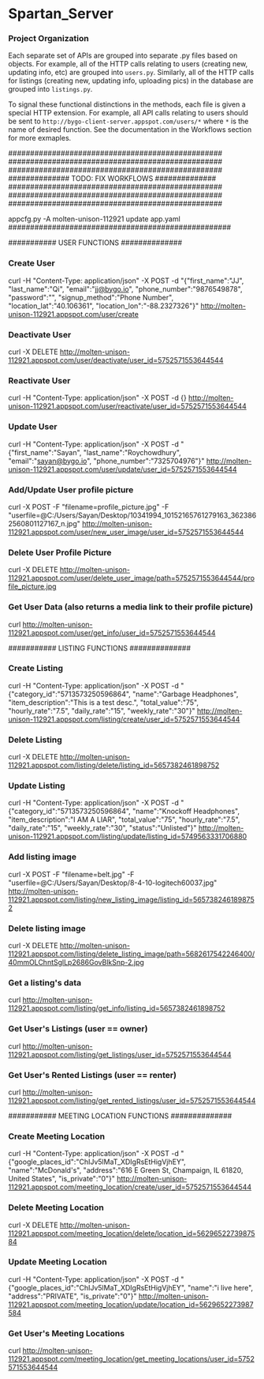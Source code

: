 # Spartan_Server

### Project Organization
Each separate set of APIs are grouped into separate .py files based on objects. For example, all of the HTTP calls relating to users (creating new, updating info, etc)
are grouped into `users.py`. Similarly, all of the HTTP calls for listings (creating new, updating info, uploading pics) in the database are grouped into `listings.py`. 

To signal these functional distinctions in the methods, each file is given a special HTTP extension. For example, all API calls relating to users should be sent to `http://bygo-client-server.appspot.com/users/*` where `*` is the name of desired function. See the documentation in the Workflows section for more exmaples.



#################################################
#################################################
#################################################
############## TODO: FIX WORKFLOWS ##############
#################################################
#################################################
#################################################


appcfg.py -A molten-unison-112921 update app.yaml 
###################################################

########### USER FUNCTIONS ##############
### Create User
curl -H "Content-Type: application/json" -X POST -d "{\"first_name\":\"JJ\", \"last_name\":\"Qi\", \"email\":\"jj@bygo.io\", \"phone_number\":\"9876549878\", \"password\":\"\", \"signup_method\":\"Phone Number\", \"location_lat\":\"40.106361\", \"location_lon\":\"-88.2327326\"}" http://molten-unison-112921.appspot.com/user/create

### Deactivate User
curl -X DELETE http://molten-unison-112921.appspot.com/user/deactivate/user_id=5752571553644544

### Reactivate User
curl -H "Content-Type: application/json" -X POST -d {} http://molten-unison-112921.appspot.com/user/reactivate/user_id=5752571553644544

### Update User
curl -H "Content-Type: application/json" -X POST -d "{\"first_name\":\"Sayan\", \"last_name\":\"Roychowdhury\", \"email\":\"sayan@bygo.io\", \"phone_number\":\"7325704976\"}" http://molten-unison-112921.appspot.com/user/update/user_id=5752571553644544

### Add/Update User profile picture
curl -X POST -F "filename=profile_picture.jpg" -F "userfile=@C:/Users/Sayan/Desktop/10341994_10152165761279163_3623862560801127167_n.jpg" http://molten-unison-112921.appspot.com/user/new_user_image/user_id=5752571553644544

### Delete User Profile Picture
curl -X DELETE http://molten-unison-112921.appspot.com/user/delete_user_image/path=5752571553644544/profile_picture.jpg

### Get User Data (also returns a media link to their profile picture)
curl http://molten-unison-112921.appspot.com/user/get_info/user_id=5752571553644544




########### LISTING FUNCTIONS ##############
### Create Listing
curl -H "Content-Type: application/json" -X POST -d "{\"category_id\":\"5713573250596864\", \"name\":\"Garbage Headphones\", \"item_description\":\"This is a test desc.\", \"total_value\":\"75\", \"hourly_rate\":\"7.5\", \"daily_rate\":\"15\", \"weekly_rate\":\"30\"}" http://molten-unison-112921.appspot.com/listing/create/user_id=5752571553644544

### Delete Listing
curl -X DELETE http://molten-unison-112921.appspot.com/listing/delete/listing_id=5657382461898752

### Update Listing
curl -H "Content-Type: application/json" -X POST -d "{\"category_id\":\"5713573250596864\", \"name\":\"Knockoff Headphones\", \"item_description\":\"I AM A LIAR\", \"total_value\":\"75\", \"hourly_rate\":\"7.5\", \"daily_rate\":\"15\", \"weekly_rate\":\"30\", \"status\":\"Unlisted\"}" http://molten-unison-112921.appspot.com/listing/update/listing_id=5749563331706880

### Add listing image
curl -X POST -F "filename=belt.jpg" -F "userfile=@C:/Users/Sayan/Desktop/8-4-10-logitech60037.jpg" http://molten-unison-112921.appspot.com/listing/new_listing_image/listing_id=5657382461898752

### Delete listing image
curl -X DELETE http://molten-unison-112921.appspot.com/listing/delete_listing_image/path=5682617542246400/40mmOLChntSglLp2686GovBlkSnp-2.jpg

### Get a listing's data
curl http://molten-unison-112921.appspot.com/listing/get_info/listing_id=5657382461898752

### Get User's Listings (user == owner)
curl http://molten-unison-112921.appspot.com/listing/get_listings/user_id=5752571553644544

### Get User's Rented Listings (user == renter)
curl http://molten-unison-112921.appspot.com/listing/get_rented_listings/user_id=5752571553644544



########### MEETING LOCATION FUNCTIONS ##############
### Create Meeting Location
curl -H "Content-Type: application/json" -X POST -d "{\"google_places_id\":\"ChIJv5lMaT_XDIgRsEtHigVjhEY\", \"name\":\"McDonald's\", \"address\":\"616 E Green St, Champaign, IL 61820, United States\", \"is_private\":\"0\"}" http://molten-unison-112921.appspot.com/meeting_location/create/user_id=5752571553644544

### Delete Meeting Location
curl -X DELETE http://molten-unison-112921.appspot.com/meeting_location/delete/location_id=5629652273987584

### Update Meeting Location
curl -H "Content-Type: application/json" -X POST -d "{\"google_places_id\":\"ChIJv5lMaT_XDIgRsEtHigVjhEY\", \"name\":\"i live here\", \"address\":\"PRIVATE\", \"is_private\":\"0\"}" http://molten-unison-112921.appspot.com/meeting_location/update/location_id=5629652273987584

### Get User's Meeting Locations
curl http://molten-unison-112921.appspot.com/meeting_location/get_meeting_locations/user_id=5752571553644544